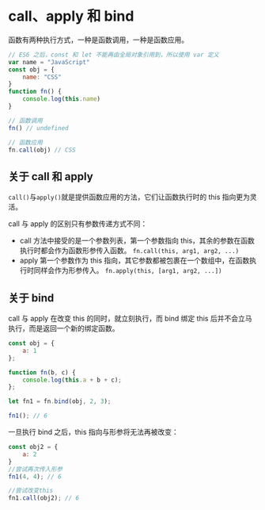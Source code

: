 # call、apply 和 bind

函数有两种执行方式，一种是函数调用，一种是函数应用。

```javascript
// ES6 之后，const 和 let 不能再由全局对象引用到，所以使用 var 定义
var name = "JavaScript"
const obj = {
    name: "CSS"
}
function fn() {
    console.log(this.name)
}

// 函数调用
fn() // undefined

// 函数应用
fn.call(obj) // CSS
```

## 关于 call 和 apply

`call()`与`apply()`就是提供函数应用的方法，它们让函数执行时的 this 指向更为灵活。

call 与 apply 的区别只有参数传递方式不同：

- call 方法中接受的是一个参数列表，第一个参数指向 this，其余的参数在函数执行时都会作为函数形参传入函数。
    `fn.call(this, arg1, arg2, ...)`
- apply 第一个参数作为 this 指向，其它参数都被包裹在一个数组中，在函数执行时同样会作为形参传入。
    `fn.apply(this, [arg1, arg2, ...])`

## 关于 bind

call 与 apply 在改变 this 的同时，就立刻执行，而 bind 绑定 this 后并不会立马执行，而是返回一个新的绑定函数。

```javascript
const obj = {
    a: 1
};

function fn(b, c) {
    console.log(this.a + b + c);
};

let fn1 = fn.bind(obj, 2, 3);

fn1(); // 6
```

一旦执行 bind 之后，this 指向与形参将无法再被改变：

```javascript
const obj2 = {
    a: 2
}
//尝试再次传入形参
fn1(4, 4); // 6

//尝试改变this
fn1.call(obj2); // 6
```

